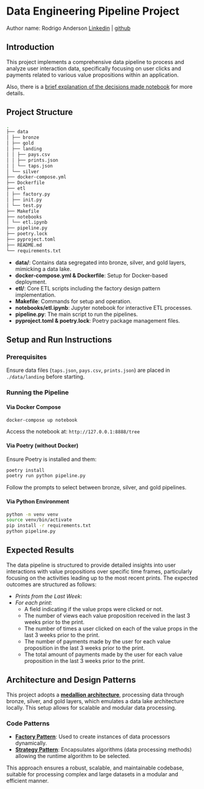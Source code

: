# Data Engineering Pipeline Project

Author name: Rodrigo Anderson
[Linkedin](https://www.linkedin.com/in/ro-anderson/) | [github](https://github.com/ro-anderson)

## Introduction
This project implements a comprehensive data pipeline to process and analyze user interaction data, specifically focusing on user clicks and payments related to various value propositions within an application.

Also, there is a [brief explanation of the decisions made notebook](./notebooks/etl.ipynb) for more details.

## Project Structure

```bash
.
├── data
│ ├── bronze
│ ├── gold
│ ├── landing
│ │ ├── pays.csv
│ │ ├── prints.json
│ │ └── taps.json
│ └── silver
├── docker-compose.yml
├── Dockerfile
├── etl
│ ├── factory.py
│ ├── init.py
│ └── test.py
├── Makefile
├── notebooks
│ └── etl.ipynb
├── pipeline.py
├── poetry.lock
├── pyproject.toml
├── README.md
└── requirements.txt
```

- **data/**: Contains data segregated into bronze, silver, and gold layers, mimicking a data lake.
- **docker-compose.yml & Dockerfile**: Setup for Docker-based deployment.
- **etl/**: Core ETL scripts including the factory design pattern implementation.
- **Makefile**: Commands for setup and operation.
- **notebooks/etl.ipynb**: Jupyter notebook for interactive ETL processes.
- **pipeline.py**: The main script to run the pipelines.
- **pyproject.toml & poetry.lock**: Poetry package management files.

## Setup and Run Instructions
### Prerequisites
Ensure data files (`taps.json`, `pays.csv`, `prints.json`) are placed in `./data/landing` before starting.

### Running the Pipeline
#### Via Docker Compose

```bash
docker-compose up notebook
```

Access the notebook at: ```http://127.0.0.1:8888/tree```

#### Via Poetry (without Docker)
Ensure Poetry is installed and them:

```bash
poetry install
poetry run python pipeline.py
```

Follow the prompts to select between bronze, silver, and gold pipelines.

#### Via Python Environment

```bash
python -m venv venv
source venv/bin/activate
pip install -r requirements.txt
python pipeline.py
```

## Expected Results
The data pipeline is structured to provide detailed insights into user interactions with value propositions over specific time frames, particularly focusing on the activities leading up to the most recent prints. The expected outcomes are structured as follows:

- *Prints from the Last Week*:
- *For each print*:
    - A field indicating if the value props were clicked or not.
    - The number of views each value proposition received in the last 3 weeks prior to the print.
    - The number of times a user clicked on each of the value props in the last 3 weeks prior to the print.
    - The number of payments made by the user for each value proposition in the last 3 weeks prior to the print.
    - The total amount of payments made by the user for each value proposition in the last 3 weeks prior to the print.


## Architecture and Design Patterns
This project adopts a [**medallion architecture**](https://www.databricks.com/glossary/medallion-architecture), processing data through bronze, silver, and gold layers, which emulates a data lake architecture locally. This setup allows for scalable and modular data processing.

### Code Patterns
- [**Factory Pattern**](https://refactoring.guru/design-patterns/factory-method): Used to create instances of data processors dynamically.
- [**Strategy Pattern**](https://refactoring.guru/design-patterns/strategy): Encapsulates algorithms (data processing methods) allowing the runtime algorithm to be selected.

This approach ensures a robust, scalable, and maintainable codebase, suitable for processing complex and large datasets in a modular and efficient manner.
